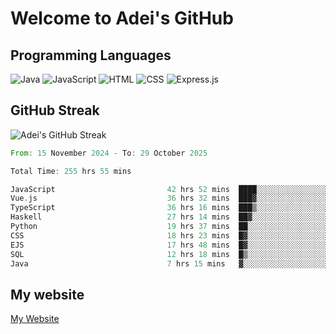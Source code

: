 # Welcome to Adei's GitHub

## Programming Languages
![Java](https://img.shields.io/badge/Java-007396?style=flat-square&logo=java&logoColor=white)
![JavaScript](https://img.shields.io/badge/JavaScript-F7DF1E?style=flat-square&logo=javascript&logoColor=black)
![HTML](https://img.shields.io/badge/HTML-E34F26?style=flat-square&logo=html5&logoColor=white)
![CSS](https://img.shields.io/badge/CSS-1572B6?style=flat-square&logo=css3&logoColor=white)
![Express.js](https://img.shields.io/badge/Express.js-000000?style=flat-square&logo=express&logoColor=white)


## GitHub Streak
![Adei's GitHub Streak](https://github-readme-streak-stats.herokuapp.com/?user=AdeiTamayo&hide_border=true)

<!--START_SECTION:waka-->

```rust
From: 15 November 2024 - To: 29 October 2025

Total Time: 255 hrs 55 mins

JavaScript                         42 hrs 52 mins  ████░░░░░░░░░░░░░░░░░░░░░   16.47 %
Vue.js                             36 hrs 32 mins  ███▓░░░░░░░░░░░░░░░░░░░░░   14.04 %
TypeScript                         36 hrs 16 mins  ███▒░░░░░░░░░░░░░░░░░░░░░   13.94 %
Haskell                            27 hrs 14 mins  ██▓░░░░░░░░░░░░░░░░░░░░░░   10.47 %
Python                             19 hrs 37 mins  ██░░░░░░░░░░░░░░░░░░░░░░░   07.54 %
CSS                                18 hrs 23 mins  █▓░░░░░░░░░░░░░░░░░░░░░░░   07.07 %
EJS                                17 hrs 48 mins  █▓░░░░░░░░░░░░░░░░░░░░░░░   06.85 %
SQL                                12 hrs 18 mins  █▒░░░░░░░░░░░░░░░░░░░░░░░   04.73 %
Java                               7 hrs 15 mins   ▓░░░░░░░░░░░░░░░░░░░░░░░░   02.79 %
```

<!--END_SECTION:waka-->

## My website
[My Website](https://adei.eus)


